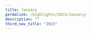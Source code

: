 ```yaml
---
title: January
permalink: /highlights/2023/January/
description: ""
third_nav_title: "2023"
---
```

